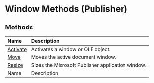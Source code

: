 
# Window Methods (Publisher)

## Methods



|**Name**|**Description**|
|:-----|:-----|
| [Activate](9bd17970-d038-33de-18ad-139bd9fdb8e8.md)|Activates a window or OLE object.|
| [Move](a33b213b-6549-abf7-0217-041b469b798a.md)|Moves the active document window.|
| [Resize](478e5f05-a2f9-c3b0-5dd0-3248272b2c37.md)|Sizes the Microsoft Publisher application window.|
|Name|Description|
